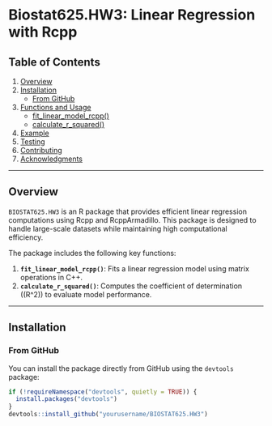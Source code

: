 # Biostat625.HW3: Linear Regression with Rcpp

## Table of Contents

1. [Overview](#overview)
2. [Installation](#installation)
   - [From GitHub](#from-github)
3. [Functions and Usage](#functions-and-usage)
   - [fit_linear_model_rcpp()](#fit_linear_model_rcpp)
   - [calculate_r_squared()](#calculate_r_squared)
4. [Example](#example)
5. [Testing](#testing)
6. [Contributing](#contributing)
7. [Acknowledgments](#acknowledgments)

---

## Overview

`BIOSTAT625.HW3` is an R package that provides efficient linear regression computations using Rcpp and RcppArmadillo. This package is designed to handle large-scale datasets while maintaining high computational efficiency.

The package includes the following key functions:

1. **`fit_linear_model_rcpp()`**: Fits a linear regression model using matrix operations in C++.  
2. **`calculate_r_squared()`**: Computes the coefficient of determination (\(R^2\)) to evaluate model performance.

---

## Installation

### From GitHub

You can install the package directly from GitHub using the `devtools` package:

```r
if (!requireNamespace("devtools", quietly = TRUE)) {
  install.packages("devtools")
}
devtools::install_github("yourusername/BIOSTAT625.HW3")
